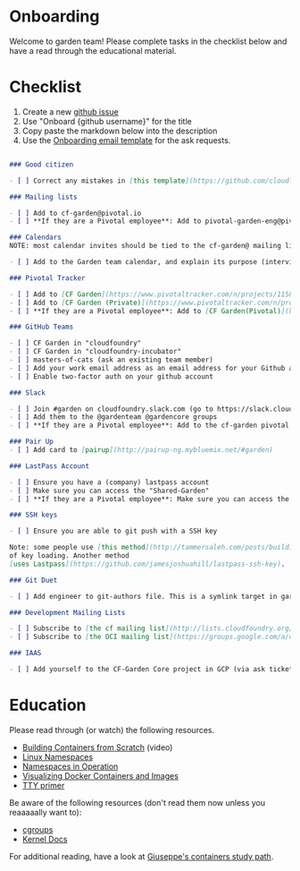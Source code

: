 # Onboarding

Welcome to garden team! Please complete tasks in the checklist below and have a
read through the educational material.

# Checklist

1. Create a new [github issue](https://github.com/cloudfoundry/garden-runc-release/issues/new)
1. Use "Onboard {github username}" for the title
1. Copy paste the markdown below into the description
1. Use the [Onboarding email template](https://sites.google.com/a/pivotal.io/cloud-foundry/home/cf-onboarding-offboarding/onboarding-templates) for the ask requests.

```markdown

### Good citizen

- [ ] Correct any mistakes in [this template](https://github.com/cloudfoundry/garden-runc-release/blob/gh-pages/onboarding.md)

### Mailing lists

- [ ] Add to cf-garden@pivotal.io
- [ ] **If they are a Pivotal employee**: Add to pivotal-garden-eng@pivotal.io

### Calendars
NOTE: most calendar invites should be tied to the cf-garden@ mailing list

- [ ] Add to the Garden team calendar, and explain its purpose (interviews, vacations, etc.)

### Pivotal Tracker

- [ ] Add to [CF Garden](https://www.pivotaltracker.com/n/projects/1158420)
- [ ] Add to [CF Garden (Private)](https://www.pivotaltracker.com/n/projects/2103772)
- [ ] **If they are a Pivotal employee**: Add to [CF Garden(Pivotal)](https://www.pivotaltracker.com/n/projects/2170345)

### GitHub Teams

- [ ] CF Garden in "cloudfoundry"
- [ ] CF Garden in "cloudfoundry-incubator"
- [ ] masters-of-cats (ask an existing team member)
- [ ] Add your work email address as an email address for your Github account
- [ ] Enable two-factor auth on your github account

### Slack

- [ ] Join #garden on cloudfoundry.slack.com (go to https://slack.cloudfoundry.org if they need an invite)
- [ ] Add them to the @gardenteam @gardencore groups
- [ ] **If they are a Pivotal employee**: Add to the cf-garden pivotal slack and ensure they are part of the @garden team (may require an ask ticket)

### Pair Up
- [ ] Add card to [pairup](http://pairup-ng.mybluemix.net/#garden)

### LastPass Account

- [ ] Ensure you have a (company) lastpass account
- [ ] Make sure you can access the "Shared-Garden"
- [ ] **If they are a Pivotal employee**: Make sure you can access the "Shared-Garden Pivotal"

### SSH keys

- [ ] Ensure you are able to git push with a SSH key

Note: some people use [this method](http://tammersaleh.com/posts/building-an-encrypted-usb-drive-for-your-ssh-keys-in-os-x/)
of key loading. Another method
[uses Lastpass](https://github.com/jamesjoshuahill/lastpass-ssh-key).

### Git Duet

- [ ] Add engineer to git-authors file. This is a symlink target in garden-dotfiles

### Development Mailing Lists

- [ ] Subscribe to [the cf mailing list](http://lists.cloudfoundry.org/mailman/listinfo) (optional, but recommended)
- [ ] Subscribe to [the OCI mailing list](https://groups.google.com/a/opencontainers.org/forum/#!forum/dev) (optional)

### IAAS

- [ ] Add yourself to the CF-Garden Core project in GCP (via ask ticket).
```

# Education

Please read through (or watch) the following resources.

- [Building Containers from Scratch](https://skillsmatter.com/skillscasts/7101-building-containers-from-scratch-for-fun-and-profit) (video)
- [Linux Namespaces](https://medium.com/@teddyking/linux-namespaces-850489d3ccf)
- [Namespaces in Operation](https://lwn.net/Articles/531114/)
- [Visualizing Docker Containers and Images](http://merrigrove.blogspot.co.uk/2015/10/visualizing-docker-containers-and-images.html)
- [TTY primer](http://rachid.koucha.free.fr/tech_corner/pty_pdip.html)

Be aware of the following resources (don't read them now unless you reaaaaally
want to):

- [cgroups](https://www.kernel.org/doc/Documentation/cgroup-v1/cgroups.txt)
- [Kernel Docs](https://www.kernel.org/doc/Documentation/)

For additional reading, have a look at
[Giuseppe's containers study path](https://github.com/gcapizzi/containers-study-path).
